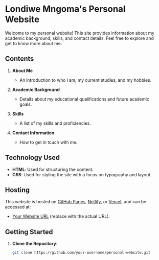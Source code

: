# Londiwe Mngoma's Personal Website

Welcome to my personal website! This site provides information about my academic background, skills, and contact details. Feel free to explore and get to know more about me.

## Contents

1. **About Me**
   - An introduction to who I am, my current studies, and my hobbies.

2. **Academic Background**
   - Details about my educational qualifications and future academic goals.

3. **Skills**
   - A list of my skills and proficiencies.

4. **Contact Information**
   - How to get in touch with me.

## Technology Used

- **HTML**: Used for structuring the content.
- **CSS**: Used for styling the site with a focus on typography and layout.

## Hosting

This website is hosted on [GitHub Pages](https://pages.github.com/), [Netlify](https://www.netlify.com/), or [Vercel](https://vercel.com/), and can be accessed at:
- [Your Website URL](https://your-site-name.netlify.app/) (replace with the actual URL).

## Getting Started

1. **Clone the Repository**:
   ```bash
   git clone https://github.com/your-username/personal-website.git

